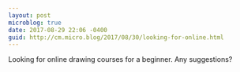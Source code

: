 ```yaml
---
layout: post
microblog: true
date: 2017-08-29 22:06 -0400
guid: http://cm.micro.blog/2017/08/30/looking-for-online.html
---
```

Looking for online drawing courses for a beginner. Any suggestions? 
